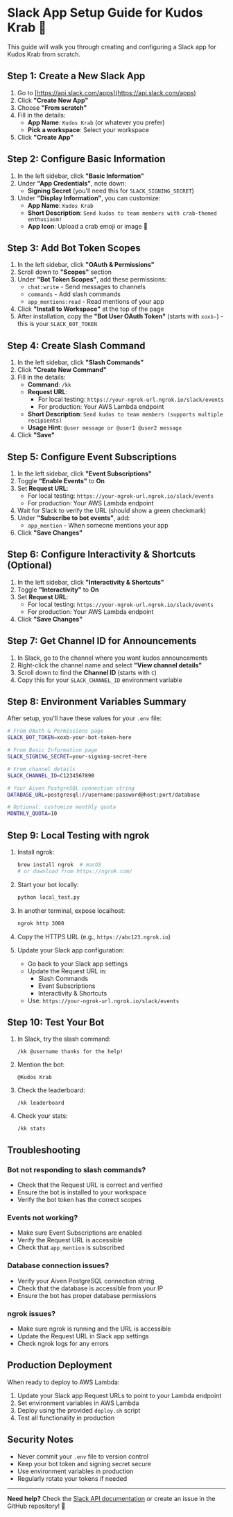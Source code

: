 # Slack App Setup Guide for Kudos Krab 🦀

This guide will walk you through creating and configuring a Slack app for Kudos Krab from scratch.

## Step 1: Create a New Slack App

1. Go to [https://api.slack.com/apps](https://api.slack.com/apps)
2. Click **"Create New App"**
3. Choose **"From scratch"**
4. Fill in the details:
   - **App Name**: `Kudos Krab` (or whatever you prefer)
   - **Pick a workspace**: Select your workspace
5. Click **"Create App"**

## Step 2: Configure Basic Information

1. In the left sidebar, click **"Basic Information"**
2. Under **"App Credentials"**, note down:
   - **Signing Secret** (you'll need this for `SLACK_SIGNING_SECRET`)
3. Under **"Display Information"**, you can customize:
   - **App Name**: `Kudos Krab`
   - **Short Description**: `Send kudos to team members with crab-themed enthusiasm!`
   - **App Icon**: Upload a crab emoji or image 🦀

## Step 3: Add Bot Token Scopes

1. In the left sidebar, click **"OAuth & Permissions"**
2. Scroll down to **"Scopes"** section
3. Under **"Bot Token Scopes"**, add these permissions:
   - `chat:write` - Send messages to channels
   - `commands` - Add slash commands
   - `app_mentions:read` - Read mentions of your app
4. Click **"Install to Workspace"** at the top of the page
5. After installation, copy the **"Bot User OAuth Token"** (starts with `xoxb-`) - this is your `SLACK_BOT_TOKEN`

## Step 4: Create Slash Command

1. In the left sidebar, click **"Slash Commands"**
2. Click **"Create New Command"**
3. Fill in the details:
   - **Command**: `/kk`
   - **Request URL**: 
     - For local testing: `https://your-ngrok-url.ngrok.io/slack/events`
     - For production: Your AWS Lambda endpoint
   - **Short Description**: `Send kudos to team members (supports multiple recipients)`
   - **Usage Hint**: `@user message or @user1 @user2 message`
4. Click **"Save"**

## Step 5: Configure Event Subscriptions

1. In the left sidebar, click **"Event Subscriptions"**
2. Toggle **"Enable Events"** to **On**
3. Set **Request URL**:
   - For local testing: `https://your-ngrok-url.ngrok.io/slack/events`
   - For production: Your AWS Lambda endpoint
4. Wait for Slack to verify the URL (should show a green checkmark)
5. Under **"Subscribe to bot events"**, add:
   - `app_mention` - When someone mentions your app
6. Click **"Save Changes"**

## Step 6: Configure Interactivity & Shortcuts (Optional)

1. In the left sidebar, click **"Interactivity & Shortcuts"**
2. Toggle **"Interactivity"** to **On**
3. Set **Request URL**:
   - For local testing: `https://your-ngrok-url.ngrok.io/slack/events`
   - For production: Your AWS Lambda endpoint
4. Click **"Save Changes"**

## Step 7: Get Channel ID for Announcements

1. In Slack, go to the channel where you want kudos announcements
2. Right-click the channel name and select **"View channel details"**
3. Scroll down to find the **Channel ID** (starts with `C`)
4. Copy this for your `SLACK_CHANNEL_ID` environment variable

## Step 8: Environment Variables Summary

After setup, you'll have these values for your `.env` file:

```bash
# From OAuth & Permissions page
SLACK_BOT_TOKEN=xoxb-your-bot-token-here

# From Basic Information page  
SLACK_SIGNING_SECRET=your-signing-secret-here

# From channel details
SLACK_CHANNEL_ID=C1234567890

# Your Aiven PostgreSQL connection string
DATABASE_URL=postgresql://username:password@host:port/database

# Optional: customize monthly quota
MONTHLY_QUOTA=10
```

## Step 9: Local Testing with ngrok

1. Install ngrok:
   ```bash
   brew install ngrok  # macOS
   # or download from https://ngrok.com/
   ```

2. Start your bot locally:
   ```bash
   python local_test.py
   ```

3. In another terminal, expose localhost:
   ```bash
   ngrok http 3000
   ```

4. Copy the HTTPS URL (e.g., `https://abc123.ngrok.io`)

5. Update your Slack app configuration:
   - Go back to your Slack app settings
   - Update the Request URL in:
     - Slash Commands
     - Event Subscriptions  
     - Interactivity & Shortcuts
   - Use: `https://your-ngrok-url.ngrok.io/slack/events`

## Step 10: Test Your Bot

1. In Slack, try the slash command:
   ```
   /kk @username thanks for the help!
   ```

2. Mention the bot:
   ```
   @Kudos Krab
   ```

3. Check the leaderboard:
   ```
   /kk leaderboard
   ```

4. Check your stats:
   ```
   /kk stats
   ```

## Troubleshooting

### Bot not responding to slash commands?
- Check that the Request URL is correct and verified
- Ensure the bot is installed to your workspace
- Verify the bot token has the correct scopes

### Events not working?
- Make sure Event Subscriptions are enabled
- Verify the Request URL is accessible
- Check that `app_mention` is subscribed

### Database connection issues?
- Verify your Aiven PostgreSQL connection string
- Check that the database is accessible from your IP
- Ensure the bot has proper database permissions

### ngrok issues?
- Make sure ngrok is running and the URL is accessible
- Update the Request URL in Slack app settings
- Check ngrok logs for any errors

## Production Deployment

When ready to deploy to AWS Lambda:

1. Update your Slack app Request URLs to point to your Lambda endpoint
2. Set environment variables in AWS Lambda
3. Deploy using the provided `deploy.sh` script
4. Test all functionality in production

## Security Notes

- Never commit your `.env` file to version control
- Keep your bot token and signing secret secure
- Use environment variables in production
- Regularly rotate your tokens if needed

---

**Need help?** Check the [Slack API documentation](https://api.slack.com/) or create an issue in the GitHub repository! 🦀 